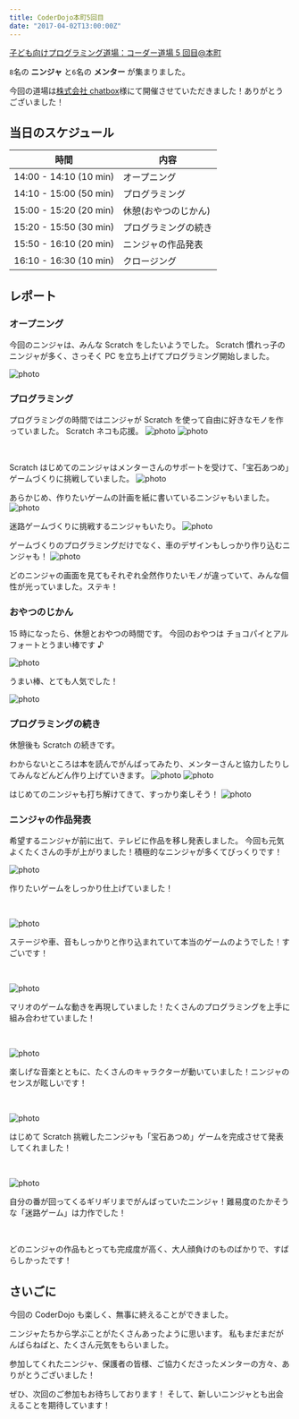 ```yaml
---
title: CoderDojo本町5回目
date: "2017-04-02T13:00:00Z"
---
```


[子ども向けプログラミング道場：コーダー道場 5 回目@本町](https://coderdojo-hommachi.doorkeeper.jp/events/58239)

`8`名の **ニンジャ** と`6`名の **メンター** が集まりました。

今回の道場は[株式会社 chatbox](https://chatbox-inc.com/about/)様にて開催させていただきました！ありがとうございました！

## 当日のスケジュール

| 時間                   | 内容                 |
| ---------------------- | -------------------- |
| 14:00 - 14:10 (10 min) | オープニング         |
| 14:10 - 15:00 (50 min) | プログラミング       |
| 15:00 - 15:20 (20 min) | 休憩(おやつのじかん) |
| 15:20 - 15:50 (30 min) | プログラミングの続き |
| 15:50 - 16:10 (20 min) | ニンジャの作品発表   |
| 16:10 - 16:30 (10 min) | クロージング         |

## レポート

### オープニング

今回のニンジャは、みんな Scratch をしたいようでした。
Scratch 慣れっ子のニンジャが多く、さっそく PC を立ち上げてプログラミング開始しました。

![photo](./IMG_3727.JPG)

### プログラミング

プログラミングの時間ではニンジャが Scratch を使って自由に好きなモノを作っていました。
Scratch ネコも応援。
![photo](./IMG_3726.JPG)
![photo](./IMG_3799.JPG)

<br/>

Scratch はじめてのニンジャはメンターさんのサポートを受けて、「宝石あつめ」ゲームづくりに挑戦していました。
![photo](./IMG_3755.JPG)

あらかじめ、作りたいゲームの計画を紙に書いているニンジャもいました。
![photo](./IMG_3750.JPG)

迷路ゲームづくりに挑戦するニンジャもいたり。
![photo](./IMG_3768.JPG)

ゲームづくりのプログラミングだけでなく、車のデザインもしっかり作り込むニンジャも！
![photo](./IMG_3767.JPG)

どのニンジャの画面を見てもそれぞれ全然作りたいモノが違っていて、みんな個性が光っていました。ステキ！

### おやつのじかん

15 時になったら、休憩とおやつの時間です。
今回のおやつは チョコパイとアルフォートとうまい棒です ♪

![photo](./IMG_3770.JPG)

うまい棒、とても人気でした！

![photo](./IMG_3771.JPG)

### プログラミングの続き

休憩後も Scratch の続きです。

わからないところは本を読んでがんばってみたり、メンターさんと協力したりしてみんなどんどん作り上げていきます。
![photo](./IMG_3794.JPG)
![photo](./IMG_3777.JPG)

はじめてのニンジャも打ち解けてきて、すっかり楽しそう！
![photo](./IMG_3762.JPG)

### ニンジャの作品発表

希望するニンジャが前に出て、テレビに作品を移し発表しました。
今回も元気よくたくさんの手が上がりました！積極的なニンジャが多くてびっくりです！

![photo](./IMG_3801.JPG)

作りたいゲームをしっかり仕上げていました！

<br/>

![photo](./IMG_3816.JPG)

ステージや車、音もしっかりと作り込まれていて本当のゲームのようでした！すごいです！

<br/>

![photo](./IMG_3807.JPG)

マリオのゲームな動きを再現していました！たくさんのプログラミングを上手に組み合わせていました！

<br/>

![photo](./IMG_3833.JPG)

楽しげな音楽とともに、たくさんのキャラクターが動いていました！ニンジャのセンスが眩しいです！

<br/>

![photo](./IMG_3834.JPG)

はじめて Scratch 挑戦したニンジャも「宝石あつめ」ゲームを完成させて発表してくれました！

<br/>

![photo](./IMG_3843.JPG)

自分の番が回ってくるギリギリまでがんばっていたニンジャ！難易度のたかそうな「迷路ゲーム」は力作でした！

<br/>

どのニンジャの作品もとっても完成度が高く、大人顔負けのものばかりで、すばらしかったです！

## さいごに

今回の CoderDojo も楽しく、無事に終えることができました。

ニンジャたちから学ぶことがたくさんあったように思います。
私もまだまだがんばらねばと、たくさん元気をもらいました。

参加してくれたニンジャ、保護者の皆様、ご協力くださったメンターの方々、ありがとうございました！

ぜひ、次回のご参加もお待ちしております！
そして、新しいニンジャとも出会えることを期待しています！
